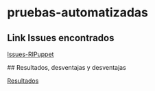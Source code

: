 # pruebas-automatizadas

## Link Issues encontrados
[Issues-RIPuppet](https://github.com/smguevaram/pruebas-automatizadas/issues/1)

## Resultados, desventajas y desventajas

[Resultados](https://github.com/smguevaram/pruebas-automatizadas/wiki/Pruebas-automatizadas-RIPuppet-y-monkey-cypress)
